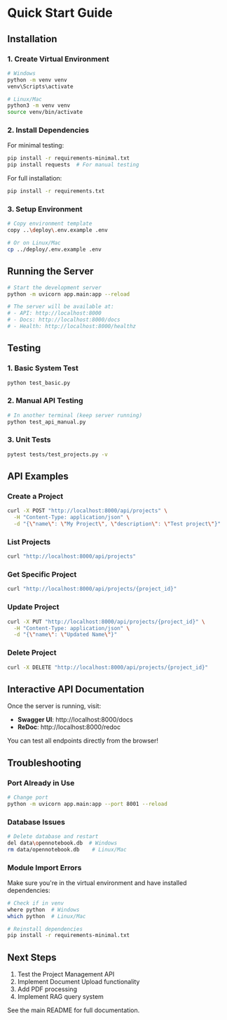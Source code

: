 # Quick Start Guide

## Installation

### 1. Create Virtual Environment

```bash
# Windows
python -m venv venv
venv\Scripts\activate

# Linux/Mac
python3 -m venv venv
source venv/bin/activate
```

### 2. Install Dependencies

For minimal testing:
```bash
pip install -r requirements-minimal.txt
pip install requests  # For manual testing
```

For full installation:
```bash
pip install -r requirements.txt
```

### 3. Setup Environment

```bash
# Copy environment template
copy ..\deploy\.env.example .env

# Or on Linux/Mac
cp ../deploy/.env.example .env
```

## Running the Server

```bash
# Start the development server
python -m uvicorn app.main:app --reload

# The server will be available at:
# - API: http://localhost:8000
# - Docs: http://localhost:8000/docs
# - Health: http://localhost:8000/healthz
```

## Testing

### 1. Basic System Test
```bash
python test_basic.py
```

### 2. Manual API Testing
```bash
# In another terminal (keep server running)
python test_api_manual.py
```

### 3. Unit Tests
```bash
pytest tests/test_projects.py -v
```

## API Examples

### Create a Project
```bash
curl -X POST "http://localhost:8000/api/projects" \
  -H "Content-Type: application/json" \
  -d "{\"name\": \"My Project\", \"description\": \"Test project\"}"
```

### List Projects
```bash
curl "http://localhost:8000/api/projects"
```

### Get Specific Project
```bash
curl "http://localhost:8000/api/projects/{project_id}"
```

### Update Project
```bash
curl -X PUT "http://localhost:8000/api/projects/{project_id}" \
  -H "Content-Type: application/json" \
  -d "{\"name\": \"Updated Name\"}"
```

### Delete Project
```bash
curl -X DELETE "http://localhost:8000/api/projects/{project_id}"
```

## Interactive API Documentation

Once the server is running, visit:
- **Swagger UI**: http://localhost:8000/docs
- **ReDoc**: http://localhost:8000/redoc

You can test all endpoints directly from the browser!

## Troubleshooting

### Port Already in Use
```bash
# Change port
python -m uvicorn app.main:app --port 8001 --reload
```

### Database Issues
```bash
# Delete database and restart
del data\opennotebook.db  # Windows
rm data/opennotebook.db    # Linux/Mac
```

### Module Import Errors
Make sure you're in the virtual environment and have installed dependencies:
```bash
# Check if in venv
where python  # Windows
which python  # Linux/Mac

# Reinstall dependencies
pip install -r requirements-minimal.txt
```

## Next Steps

1. Test the Project Management API
2. Implement Document Upload functionality
3. Add PDF processing
4. Implement RAG query system

See the main README for full documentation.
